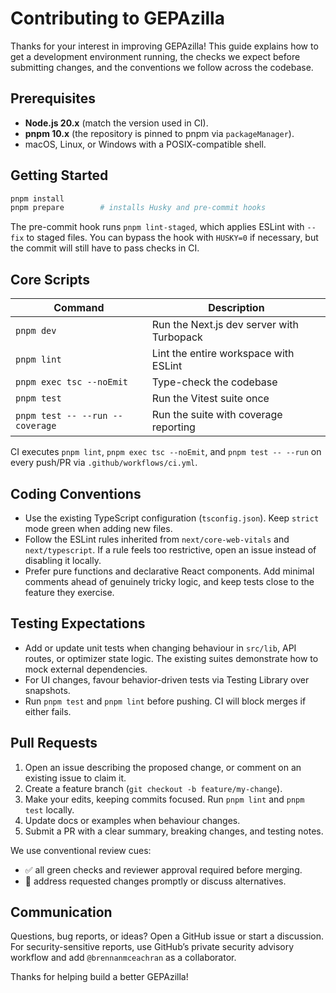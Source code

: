 # Contributing to GEPAzilla

Thanks for your interest in improving GEPAzilla! This guide explains how to get a development environment running, the checks we expect before submitting changes, and the conventions we follow across the codebase.

## Prerequisites

- **Node.js 20.x** (match the version used in CI).
- **pnpm 10.x** (the repository is pinned to pnpm via `packageManager`).
- macOS, Linux, or Windows with a POSIX-compatible shell.

## Getting Started

```bash
pnpm install
pnpm prepare        # installs Husky and pre-commit hooks
```

The pre-commit hook runs `pnpm lint-staged`, which applies ESLint with `--fix` to staged files. You can bypass the hook with `HUSKY=0` if necessary, but the commit will still have to pass checks in CI.

## Core Scripts

| Command | Description |
| --- | --- |
| `pnpm dev` | Run the Next.js dev server with Turbopack |
| `pnpm lint` | Lint the entire workspace with ESLint |
| `pnpm exec tsc --noEmit` | Type-check the codebase |
| `pnpm test` | Run the Vitest suite once |
| `pnpm test -- --run --coverage` | Run the suite with coverage reporting |

CI executes `pnpm lint`, `pnpm exec tsc --noEmit`, and `pnpm test -- --run` on every push/PR via `.github/workflows/ci.yml`.

## Coding Conventions

- Use the existing TypeScript configuration (`tsconfig.json`). Keep `strict` mode green when adding new files.
- Follow the ESLint rules inherited from `next/core-web-vitals` and `next/typescript`. If a rule feels too restrictive, open an issue instead of disabling it locally.
- Prefer pure functions and declarative React components. Add minimal comments ahead of genuinely tricky logic, and keep tests close to the feature they exercise.

## Testing Expectations

- Add or update unit tests when changing behaviour in `src/lib`, API routes, or optimizer state logic. The existing suites demonstrate how to mock external dependencies.
- For UI changes, favour behavior-driven tests via Testing Library over snapshots.
- Run `pnpm test` and `pnpm lint` before pushing. CI will block merges if either fails.

## Pull Requests

1. Open an issue describing the proposed change, or comment on an existing issue to claim it.
2. Create a feature branch (`git checkout -b feature/my-change`).
3. Make your edits, keeping commits focused. Run `pnpm lint` and `pnpm test` locally.
4. Update docs or examples when behaviour changes.
5. Submit a PR with a clear summary, breaking changes, and testing notes.

We use conventional review cues:
- ✅ all green checks and reviewer approval required before merging.
- 🔁 address requested changes promptly or discuss alternatives.

## Communication

Questions, bug reports, or ideas? Open a GitHub issue or start a discussion. For security-sensitive reports, use GitHub’s private security advisory workflow and add `@brennanmceachran` as a collaborator.

Thanks for helping build a better GEPAzilla!
